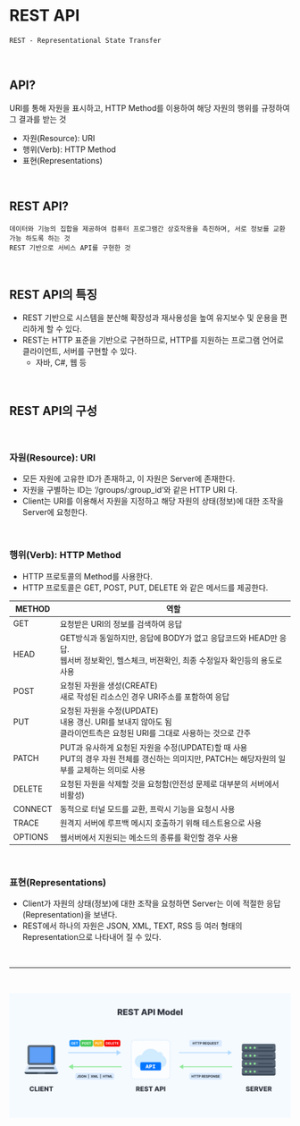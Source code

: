 # REST API

    REST - Representational State Transfer

<br />

## API?

URI를 통해 자원을 표시하고, HTTP Method를 이용하여 해당 자원의 행위를 규정하여 그 결과를 받는 것

- 자원(Resource): URI
- 행위(Verb): HTTP Method
- 표현(Representations)

<br />

## REST API?

    데이터와 기능의 집합을 제공하여 컴퓨터 프로그램간 상호작용을 촉진하며, 서로 정보를 교환가능 하도록 하는 것
    REST 기반으로 서비스 API를 구현한 것

<br />

## REST API의 특징

- REST 기반으로 시스템을 분산해 확장성과 재사용성을 높여 유지보수 및 운용을 편리하게 할 수 있다.
- REST는 HTTP 표준을 기반으로 구현하므로, HTTP를 지원하는 프로그램 언어로 클라이언트, 서버를 구현할 수 있다.
  - 자바, C#, 웹 등

<br />

## REST API의 구성

<br />

### 자원(Resource): URI

- 모든 자원에 고유한 ID가 존재하고, 이 자원은 Server에 존재한다.
- 자원을 구별하는 ID는 ‘/groups/:group_id’와 같은 HTTP URI 다.
- Client는 URI를 이용해서 자원을 지정하고 해당 자원의 상태(정보)에 대한 조작을 Server에 요청한다.

<br />

### 행위(Verb): HTTP Method

- HTTP 프로토콜의 Method를 사용한다.
- HTTP 프로토콜은 GET, POST, PUT, DELETE 와 같은 메서드를 제공한다.

METHOD | 역할
--- | ---
GET |	요청받은 URI의 정보를 검색하여 응답
HEAD|	GET방식과 동일하지만, 응답에 BODY가 없고 응답코드와 HEAD만 응답. <br/> 웹서버 정보확인, 헬스체크, 버젼확인, 최종 수정일자 확인등의 용도로 사용
POST|	요청된 자원을 생성(CREATE) <br/> 새로 작성된 리소스인 경우 URI주소를 포함하여 응답
PUT|	요청된 자원을 수정(UPDATE) <br/> 내용 갱신. URI를 보내지 않아도 됨 <br/>클라이언트측은 요청된 URI를 그대로 사용하는 것으로 간주
PATCH|	PUT과 유사하게 요청된 자원을 수정(UPDATE)할 때 사용 <br/> PUT의 경우 자원 전체를 갱신하는 의미지만, PATCH는 해당자원의 일부를 교체하는 의미로 사용
DELETE|	요청된 자원을 삭제할 것을 요청함(안전성 문제로 대부분의 서버에서 비활성)
CONNECT|	동적으로 터널 모드를 교환, 프락시 기능을 요청시 사용
TRACE	|원격지 서버에 루프백 메시지 호출하기 위해 테스트용으로 사용
OPTIONS|	웹서버에서 지원되는 메소드의 종류를 확인할 경우 사용

 <br/>

 ### 표현(Representations)

- Client가 자원의 상태(정보)에 대한 조작을 요청하면 Server는 이에 적절한 응답(Representation)을 보낸다.
- REST에서 하나의 자원은 JSON, XML, TEXT, RSS 등 여러 형태의 Representation으로 나타내어 질 수 있다.

<br />

---

<br />

![](images\2023-03-16-13-46-32.png)